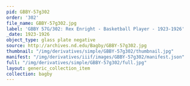 ```yaml
---
pid: GBBY-57g302
order: '302'
file_name: GBBY-57g302.jpg
label: 'GBBY 57G/302: Rex Enright - Basketball Player - 1923-1926'
_date: 1923-1926
object_type: glass plate negative
source: http://archives.nd.edu/Bagby/GBBY-57g302.jpg
thumbnail: "/img/derivatives/simple/GBBY-57g302/thumbnail.jpg"
manifest: "/img/derivatives/iiif/images/GBBY-57g302/manifest.json"
full: "/img/derivatives/simple/GBBY-57g302/full.jpg"
layout: generic_collection_item
collection: bagby
---
```


